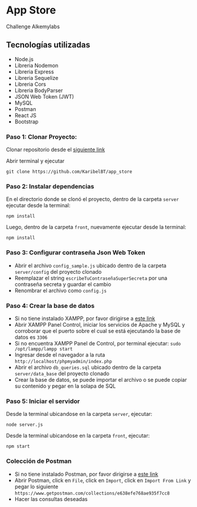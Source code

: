 # App Store 

Challenge Alkemylabs 

## Tecnologías utilizadas

- Node.js
- Libreria Nodemon
- Libreria Express
- Libreria Sequelize
- Libreria Cors
- Libreria BodyParser
- JSON Web Token (JWT)
- MySQL
- Postman 
- React JS
- Bootstrap

### Paso 1: Clonar Proyecto:

Clonar repositorio desde el [siguiente link](https://github.com/KaribelBT/app_store)

Abrir terminal y ejecutar 

`git clone https://github.com/KaribelBT/app_store`

### Paso 2: Instalar dependencias 

En el directorio donde se clonó el proyecto, dentro de la carpeta `server` ejecutar desde la terminal:

`npm install`

Luego, dentro de la carpeta `front`, nuevamente ejecutar desde la terminal:

`npm install`

### Paso 3: Configurar contraseña Json Web Token

- Abrir el archivo `config_sample.js` ubicado dentro de la carpeta `server/config` del proyecto clonado
- Reemplazar el string `escribeTuContraseñaSuperSecreta` por una contraseña secreta y guardar el cambio
- Renombrar el archivo como `config.js`

### Paso 4: Crear la base de datos

- Si no tiene instalado XAMPP, por favor dirigirse a [este link](https://www.apachefriends.org/es/index.html)
- Abrir XAMPP Panel Control, iniciar los servicios de Apache y MySQL y corroborar que el puerto sobre el cual se está ejecutando la base de datos es `3306`
- Si no encuentra XAMPP Panel de Control, por terminal ejecutar:
`sudo /opt/lampp/lampp start` 
- Ingresar desde el navegador a la ruta `http://localhost/phpmyadmin/index.php`
- Abrir el archivo `db_queries.sql` ubicado dentro de la carpeta `server/data_base` del proyecto clonado
- Crear la base de datos, se puede importar el archivo o se puede copiar su contenido y pegar en la solapa de SQL

### Paso 5: Iniciar el servidor

Desde la terminal ubicandose en la carpeta `server`, ejecutar:

`node server.js`

Desde la terminal ubicandose en la carpeta `front`, ejecutar:

`npm start`

### Colección de Postman

- Si no tiene instalado Postman, por favor dirigirse a [este link](https://www.postman.com/downloads/)
- Abrir Postman, click en `File`, click en `Import`, click en `Import From Link` y pegar lo siguiente `https://www.getpostman.com/collections/e638efe768ae935f7cc8` 
- Hacer las consultas deseadas